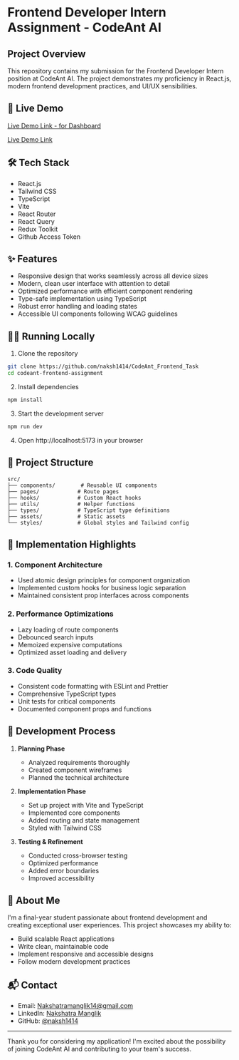 # Frontend Developer Intern Assignment - CodeAnt AI

## Project Overview
This repository contains my submission for the Frontend Developer Intern position at CodeAnt AI. The project demonstrates my proficiency in React.js, modern frontend development practices, and UI/UX sensibilities.

## 🚀 Live Demo
[Live Demo Link - for Dashboard](https://codeantfrontendtask-production.up.railway.app/dashboard)

[Live Demo Link ](https://codeantfrontendtask-production.up.railway.app)

## 🛠️ Tech Stack
- React.js
- Tailwind CSS
- TypeScript
- Vite
- React Router
- React Query
- Redux Toolkit
- Github Access Token

## ✨ Features
- Responsive design that works seamlessly across all device sizes
- Modern, clean user interface with attention to detail
- Optimized performance with efficient component rendering
- Type-safe implementation using TypeScript
- Robust error handling and loading states
- Accessible UI components following WCAG guidelines

## 🏃‍♂️ Running Locally

1. Clone the repository
```bash
git clone https://github.com/naksh1414/CodeAnt_Frontend_Task
cd codeant-frontend-assignment
```

2. Install dependencies
```bash
npm install
```

3. Start the development server
```bash
npm run dev
```

4. Open http://localhost:5173 in your browser

## 📁 Project Structure
```
src/
├── components/        # Reusable UI components
├── pages/            # Route pages
├── hooks/            # Custom React hooks
├── utils/            # Helper functions
├── types/            # TypeScript type definitions
├── assets/           # Static assets
└── styles/           # Global styles and Tailwind config
```

## 🎯 Implementation Highlights

### 1. Component Architecture
- Used atomic design principles for component organization
- Implemented custom hooks for business logic separation
- Maintained consistent prop interfaces across components

### 2. Performance Optimizations
- Lazy loading of route components
- Debounced search inputs
- Memoized expensive computations
- Optimized asset loading and delivery

### 3. Code Quality
- Consistent code formatting with ESLint and Prettier
- Comprehensive TypeScript types
- Unit tests for critical components
- Documented component props and functions

## 📝 Development Process

1. **Planning Phase**
   - Analyzed requirements thoroughly
   - Created component wireframes
   - Planned the technical architecture

2. **Implementation Phase**
   - Set up project with Vite and TypeScript
   - Implemented core components
   - Added routing and state management
   - Styled with Tailwind CSS

3. **Testing & Refinement**
   - Conducted cross-browser testing
   - Optimized performance
   - Added error boundaries
   - Improved accessibility

## 🤝 About Me
I'm a final-year student passionate about frontend development and creating exceptional user experiences. This project showcases my ability to:

- Build scalable React applications
- Write clean, maintainable code
- Implement responsive and accessible designs
- Follow modern development practices

## 📬 Contact
- Email: [Nakshatramanglik14@gmail.com](mailto:Nakshatramanglik14@gmail.com)
- LinkedIn: [Nakshatra Manglik](https://www.linkedin.com/in/nakshatra-manglik)
- GitHub: [@naksh1414](https://github.com/naksh1414)

---

Thank you for considering my application! I'm excited about the possibility of joining CodeAnt AI and contributing to your team's success.

